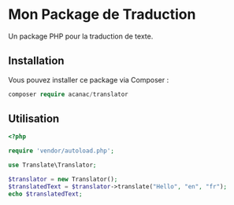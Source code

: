 # Mon Package de Traduction

Un package PHP pour la traduction de texte.

## Installation

Vous pouvez installer ce package via Composer :

```php
composer require acanac/translator
```

## Utilisation

```php
<?php

require 'vendor/autoload.php';

use Translate\Translator;

$translator = new Translator();
$translatedText = $translator->translate("Hello", "en", "fr");
echo $translatedText;
```
